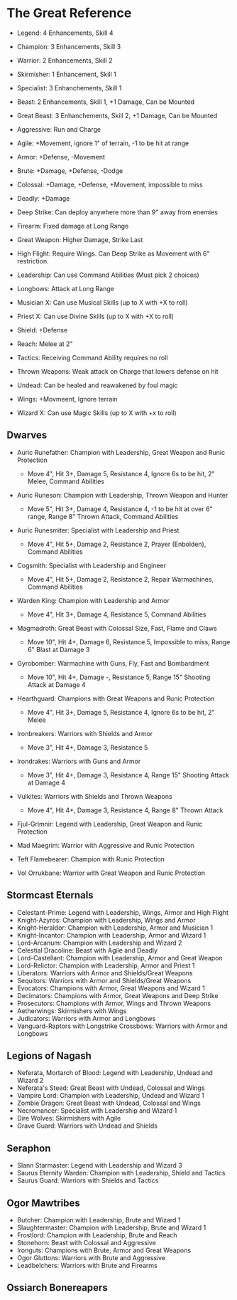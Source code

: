 # The Great Reference

- Legend: 4 Enhancements, Skill 4
- Champion: 3 Enhancements, Skill 3
- Warrior: 2 Enhancements, Skill 2
- Skirmisher: 1 Enhancement, Skill 1
- Specialist: 3 Enhanchements, Skill 1
- Beast: 2 Enhancements, Skill 1, +1 Damage, Can be Mounted
- Great Beast: 3 Enhanchements, Skill 2, +1 Damage, Can be Mounted

- Aggressive: Run and Charge
- Agile: +Movement, ignore 1" of terrain, -1 to be hit at range
- Armor: +Defense, -Movement
- Brute: +Damage, +Defense, -Dodge
- Colossal: +Damage, +Defense, +Movement, impossible to miss
- Deadly: +Damage
- Deep Strike: Can deploy anywhere more than 9" away from enemies
- Firearm: Fixed damage at Long Range
- Great Weapon: Higher Damage, Strike Last
- High Flight: Require Wings. Can Deep Strike as Movement with 6" restriction.
- Leadership: Can use Command Abilities (Must pick 2 choices)
- Longbows: Attack at Long Range
- Musician X: Can use Musical Skills (up to X with +X to roll)
- Priest X: Can use Divine Skills (up to X with +X to roll)
- Shield: +Defense
- Reach: Melee at 2"
- Tactics: Receiving Command Ability requires no roll
- Thrown Weapons: Weak attack on Charge that lowers defense on hit
- Undead: Can be healed and reawakened by foul magic
- Wings: +Movmeent, Ignore terrain
- Wizard X: Can use Magic Skills (up to X with +x to roll)

## Dwarves

- Auric Runefather: Champion with Leadership, Great Weapon and Runic Protection
	- Move 4", Hit 3+, Damage 5, Resistance 4, Ignore 6s to be hit, 2" Melee, Command Abilities
- Auric Runeson: Champion with Leadership, Thrown Weapon and Hunter
	- Move 5", Hit 3+, Damage 4, Resistance 4, -1 to be hit at over 6" range, Range 8" Thrown Attack, Command Abilities
- Auric Runesmiter: Specialist with Leadership and Priest
	- Move 4", Hit 5+, Damage 2, Resistance 2, Prayer (Enbolden), Command Abilities
- Cogsmith: Specialist with Leadership and Engineer
	- Move 4", Hit 5+, Damage 2, Resistance 2, Repair Warmachines, Command Abilities
- Warden King: Champion with Leadership and Armor
	- Move 4", Hit 3+, Damage 4, Resistance 5, Command Abilities
- Magmadroth: Great Beast with Colossal Size, Fast, Flame and Claws
	- Move 10", Hit 4+, Damage 6, Resistance 5, Impossible to miss, Range 6" Blast at Damage 3
- Gyrobomber: Warmachine with Guns, Fly, Fast and Bombardment
	- Move 10", Hit 4+, Damage -, Resistance 5, Range 15" Shooting Attack at Damage 4
- Hearthguard: Champions with Great Weapons and Runic Protection
	- Move 4", Hit 3+, Damage 5, Resistance 4, Ignore 6s to be hit, 2" Melee
- Ironbreakers: Warriors with Shields and Armor
	- Move 3", Hit 4+, Damage 3, Resistance 5
- Irondrakes: Warriors with Guns and Armor
	- Move 3", Hit 4+, Damage 3, Resistance 4, Range 15" Shooting Attack at Damage 4
- Vulkites: Warriors with Shields and Thrown Weapons
	- Move 4", Hit 4+, Damage 3, Resistance 4, Range 8" Thrown Attack

- Fjul-Grimnir: Legend with Leadership, Great Weapon and Runic Protection
- Mad Maegrim: Warrior with Aggressive and Runic Protection
- Teft Flamebearer: Champion with Runic Protection
- Vol Orrukbane: Warrior with Great Weapon and Runic Protection

## Stormcast Eternals

- Celestant-Prime: Legend with Leadership, Wings, Armor and High Flight
- Knight-Azyros: Champion with Leadership, Wings and Armor
- Knight-Heraldor: Champion with Leadership, Armor and Musician 1
- Knight-Incantor: Champion with Leadership, Armor and Wizard 1
- Lord-Arcanum: Champion with Leadership and Wizard 2
- Celestial Dracoline: Beast with Agile and Deadly
- Lord-Castellant: Champion with Leadership, Armor and Great Weapon
- Lord-Relictor: Champion with Leadership, Armor and Priest 1
- Liberators: Warriors with Armor and Shields/Great Weapons
- Sequitors: Warriors with Armor and Shields/Great Weapons
- Evocators: Champions with Armor, Great Weapons and Wizard 1
- Decimators: Champions with Armor, Great Weapons and Deep Strike
- Prosecutors: Champions with Armor, Wings and Thrown Weapons
- Aetherwings: Skirmishers with Wings
- Judicators: Warriors with Armor and Longbows
- Vanguard-Raptors with Longstrike Crossbows: Warriors with Armor and Longbows

## Legions of Nagash

- Neferata, Mortarch of Blood: Legend with Leadership, Undead and Wizard 2
- Neferata's Steed: Great Beast with Undead, Colossal and Wings
- Vampire Lord: Champion with Leadership, Undead and Wizard 1
- Zombie Dragon: Great Beast with Undead, Colossal and Wings
- Necromancer: Specialist with Leadership and Wizard 1
- Dire Wolves: Skirmishers with Agile
- Grave Guard: Warriors with Undead and Shields

## Seraphon

- Slann Starmaster: Legend with Leadership and Wizard 3
- Saurus Eternity Warden: Champion with Leadership, Shield and Tactics
- Saurus Guard: Warriors with Shields and Tactics

## Ogor Mawtribes

- Butcher: Champion with Leadership, Brute and Wizard 1
- Slaughtermaster: Champion with Leadership, Brute and Wizard 1
- Frostlord: Champion with Leadership, Brute and Reach
- Stonehorn: Beast with Colossal and Aggressive
- Ironguts: Champions with Brute, Armor and Great Weapons
- Ogor Gluttons: Warriors with Brute and Aggressive
- Leadbelchers: Warriors with Brute and Firearms

## Ossiarch Bonereapers

